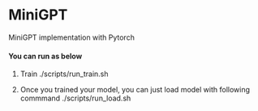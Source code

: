 # MiniGPT
MiniGPT implementation with Pytorch

#### You can run as below

1) Train
./scripts/run_train.sh

2) Once you trained your model, you can just load model with following commmand
./scripts/run_load.sh
